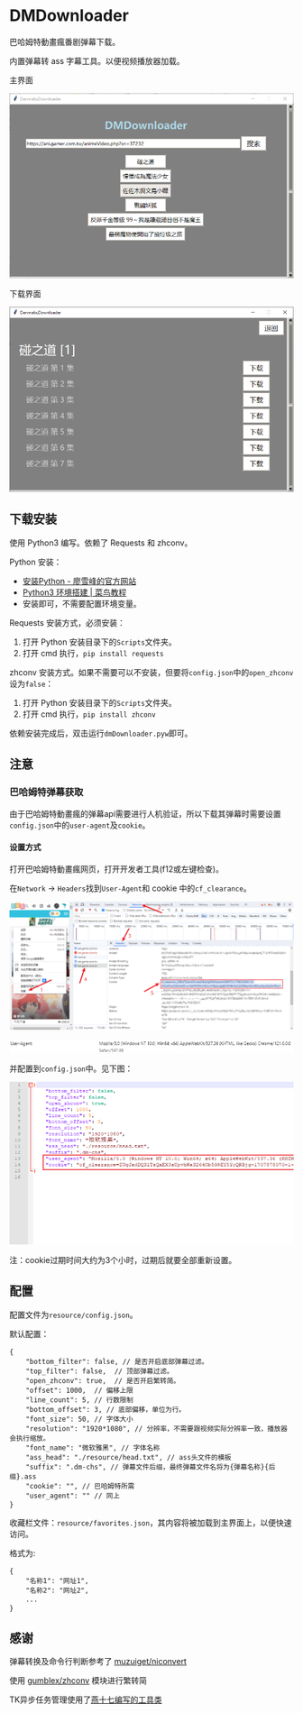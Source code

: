 # DMDownloader

<!-- TODO：分页 -->

<!--BiliBili及-->

巴哈姆特動畫瘋番剧弹幕下载。

内置弹幕转 ass 字幕工具。以便视频播放器加载。

<!--也可以选择直接下载弹幕源文件交给其他转换工具转换（暂未实现）-->

主界面

![main](./img/main_frame.png)

下载界面

![anime](./img/anime_frame.png)


## 下载安装

使用 Python3 编写。依赖了 Requests 和 zhconv。

Python 安装：
- [安装Python - 廖雪峰的官方网站](https://www.liaoxuefeng.com/wiki/1016959663602400/1016959856222624)
- [Python3 环境搭建 | 菜鸟教程](https://www.runoob.com/python3/python3-install.html)
- 安装即可，不需要配置环境变量。

Requests 安装方式，必须安装：
1. 打开 Python 安装目录下的`Scripts`文件夹。
2. 打开 cmd 执行，`pip install requests`

zhconv 安装方式。如果不需要可以不安装，但要将`config.json`中的`open_zhconv`设为`false`：
1. 打开 Python 安装目录下的`Scripts`文件夹。
2. 打开 cmd 执行，`pip install zhconv`

依赖安装完成后，双击运行`dmDownloader.pyw`即可。

## 注意

### 巴哈姆特弹幕获取

由于巴哈姆特動畫瘋的弹幕api需要进行人机验证，所以下载其弹幕时需要设置`config.json`中的`user-agent`及`cookie`。

#### 设置方式

打开巴哈姆特動畫瘋网页，打开开发者工具(f12或左键检查)。

在`Network` -> `Headers`找到`User-Agent`和 cookie 中的`cf_clearance`。

![header-1](./img//header-1.png)

![header-2](./img//header-2.png)

并配置到`config.json`中。见下图：

![header-3](./img/header-3.png)

注：cookie过期时间大约为3个小时，过期后就要全部重新设置。


## 配置

配置文件为`resource/config.json`。

<!--TODO：开个新文件做详细说明-->

默认配置：
```
{ 
    "bottom_filter": false, // 是否开启底部弹幕过滤。
    "top_filter": false,  // 顶部弹幕过滤。
    "open_zhconv": true,  // 是否开启繁转简。
    "offset": 1000,  // 偏移上限
    "line_count": 5, // 行数限制
    "bottom_offset": 3, // 底部偏移，单位为行。
    "font_size": 50, // 字体大小
    "resolution": "1920*1080", // 分辨率，不需要跟视频实际分辨率一致，播放器会执行缩放。
    "font_name": "微软雅黑", // 字体名称
    "ass_head": "./resource/head.txt", // ass头文件的模板
    "suffix": ".dm-chs", // 弹幕文件后缀，最终弹幕文件名将为{弹幕名称}{后缀}.ass
    "cookie": "", // 巴哈姆特所需
    "user_agent": "" // 同上
}
```

收藏栏文件：`resource/favorites.json`，其内容将被加载到主界面上，以便快速访问。

格式为:
```
{
    "名称1": "网址1",
    "名称2": "网址2",
    ...
}
```


## 感谢

弹幕转换及命令行判断参考了 [muzuiget/niconvert](https://github.com/muzuiget/niconvert)

使用 [gumblex/zhconv](https://github.com/gumblex/zhconv) 模块进行繁转简

TK异步任务管理使用了[燕十七编写的工具类](https://www.cnblogs.com/libitum/p/14848615.html)
